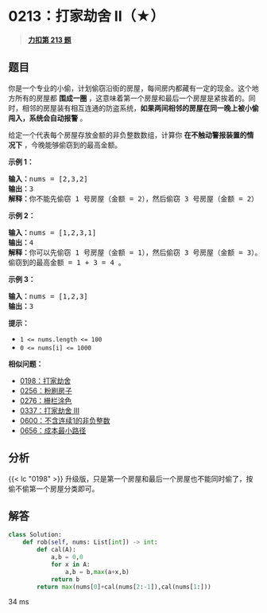 # 0213：打家劫舍 II（★）


> <u>**[力扣第 213 题](https://leetcode.cn/problems/house-robber-ii/)**</u>

## 题目

<p>你是一个专业的小偷，计划偷窃沿街的房屋，每间房内都藏有一定的现金。这个地方所有的房屋都 <strong>围成一圈</strong> ，这意味着第一个房屋和最后一个房屋是紧挨着的。同时，相邻的房屋装有相互连通的防盗系统，<strong>如果两间相邻的房屋在同一晚上被小偷闯入，系统会自动报警</strong> 。</p>

<p>给定一个代表每个房屋存放金额的非负整数数组，计算你 <strong>在不触动警报装置的情况下</strong> ，今晚能够偷窃到的最高金额。</p>



<p><strong>示例 1：</strong></p>

<pre>
<strong>输入：</strong>nums = [2,3,2]
<strong>输出：</strong>3
<strong>解释：</strong>你不能先偷窃 1 号房屋（金额 = 2），然后偷窃 3 号房屋（金额 = 2）, 因为他们是相邻的。
</pre>

<p><strong>示例 2：</strong></p>

<pre>
<strong>输入：</strong>nums = [1,2,3,1]
<strong>输出：</strong>4
<strong>解释：</strong>你可以先偷窃 1 号房屋（金额 = 1），然后偷窃 3 号房屋（金额 = 3）。
偷窃到的最高金额 = 1 + 3 = 4 。</pre>

<p><strong>示例 3：</strong></p>

<pre>
<strong>输入：</strong>nums = [1,2,3]
<strong>输出：</strong>3
</pre>



<p><strong>提示：</strong></p>

<ul>
<li><code>1 &lt;= nums.length &lt;= 100</code></li>
<li><code>0 &lt;= nums[i] &lt;= 1000</code></li>
</ul>


**相似问题：**
- [0198：打家劫舍](/leetcode/0198)
- [0256：粉刷房子](/leetcode/0256)
- [0276：栅栏涂色](/leetcode/0276)
- [0337：打家劫舍 III](/leetcode/0337)
- [0600：不含连续1的非负整数](/leetcode/0600)
- [0656：成本最小路径](/leetcode/0656)


## 分析

{{< lc "0198" >}} 升级版，只是第一个房屋和最后一个房屋也不能同时偷了，按偷不偷第一个房屋分类即可。

## 解答

```python
class Solution:
    def rob(self, nums: List[int]) -> int:
        def cal(A):
            a,b = 0,0
            for x in A:
                a,b = b,max(a+x,b)
            return b
        return max(nums[0]+cal(nums[2:-1]),cal(nums[1:]))
```
34 ms



